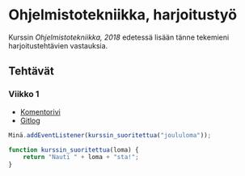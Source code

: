 # Ohjelmistotekniikka, harjoitustyö
Kurssin *Ohjelmistotekniikka, 2018* edetessä lisään tänne tekemieni harjoitustehtävien vastauksia.
 
## Tehtävät
 
### Viikko 1
* [Komentorivi](https://github.com/pyigyli/ot-harjoitustyo/blob/master/laskarit/viikko1/komentorivi.txt)
* [Gitlog](https://github.com/pyigyli/ot-harjoitustyo/blob/master/laskarit/viikko1/gitlog.txt)

 
```javascript
Minä.addEventListener(kurssin_suoritettua("joululoma"));

function kurssin_suoritettua(loma) {
    return "Nauti " + loma + "sta!";
}
```
